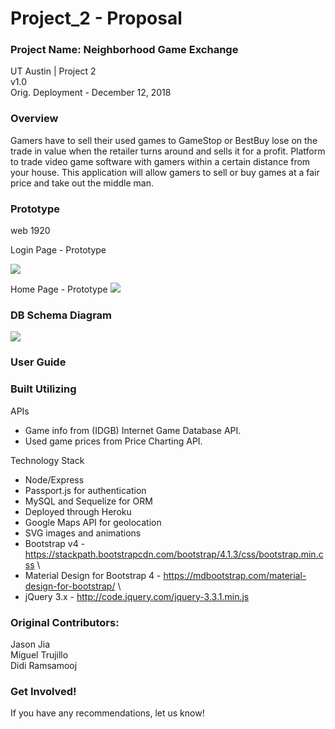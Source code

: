  # Project_2 - Proposal

### Project Name: Neighborhood Game Exchange
UT Austin  | Project 2 \
v1.0 \
Orig. Deployment - December 12, 2018

### Overview
 Gamers have to sell their used games to GameStop or BestBuy lose on the trade in value when the retailer turns around and sells it for a profit.  Platform to trade video game software with gamers within a certain distance from your house. This application will allow gamers to sell or buy games at a fair price and take out the middle man.   

### Prototype

web 1920

Login Page - Prototype

![](https://github.com/mig9tx/Project_2/blob/feature/proposal/prototype.png)


Home Page - Prototype
![](https://github.com/mig9tx/Project_2/blob/feature/proposal/prototype2.png)

### DB Schema Diagram
![](https://github.com/mig9tx/Project_2/blob/feature/proposal/DB%20Schema%20Diagram.png)


### User Guide

### Built Utilizing

APIs
* Game info from (IDGB) Internet Game Database API. 
* Used game prices from Price Charting API.

Technology Stack
* Node/Express
* Passport.js for authentication 
* MySQL and Sequelize for ORM
* Deployed through Heroku
* Google Maps API for geolocation
* SVG images and animations
* Bootstrap v4 - <https://stackpath.bootstrapcdn.com/bootstrap/4.1.3/css/bootstrap.min.css> \
* Material Design for Bootstrap 4 - <https://mdbootstrap.com/material-design-for-bootstrap/> \
* jQuery 3.x - <http://code.jquery.com/jquery-3.3.1.min.js> 

### Original Contributors:
Jason Jia \
Miguel Trujillo  
Didi Ramsamooj 

### Get Involved!
If you have any recommendations, let us know!  
